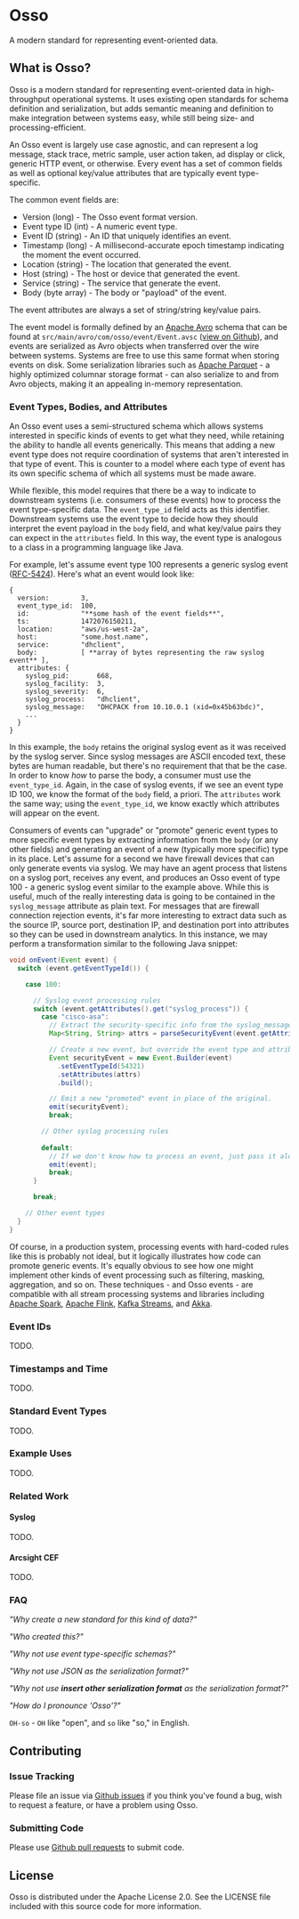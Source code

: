 # Osso

A modern standard for representing event-oriented data.

## What is Osso?

Osso is a modern standard for representing event-oriented data in high-throughput
operational systems. It uses existing open standards for schema definition and
serialization, but adds semantic meaning and definition to make integration between
systems easy, while still being size- and processing-efficient.

An Osso event is largely use case agnostic, and can represent a log message, stack
trace, metric sample, user action taken, ad display or click, generic HTTP event,
or otherwise. Every event has a set of common fields as well as optional key/value
attributes that are typically event type-specific.

The common event fields are:

  * Version (long) - The Osso event format version.
  * Event type ID (int) - A numeric event type.
  * Event ID (string) - An ID that uniquely identifies an event.
  * Timestamp (long) - A millisecond-accurate epoch timestamp indicating the moment the event occurred.
  * Location (string) - The location that generated the event.
  * Host (string) - The host or device that generated the event.
  * Service (string) - The service that generate the event.
  * Body (byte array) - The body or "payload" of the event.

The event attributes are always a set of string/string key/value pairs.

The event model is formally defined by an [Apache Avro][apache-avro] schema that can
be found at `src/main/avro/com/osso/event/Event.avsc` ([view on Github][github-schema]),
and events are serialized as Avro objects when transferred over the wire between systems.
Systems are free to use this same format when storing events on disk. Some serialization
libraries such as [Apache Parquet][apache-parquet] - a highly optimized columnar
storage format - can also serialize to and from Avro objects, making it an appealing
in-memory representation.

[apache-avro]: http://avro.apache.org/
[github-schema]: https://github.com/osso-project/osso/blob/master/src/main/avro/com/osso/event/Event.avsc
[apache-parquet]: http://parquet.apache.org/

### Event Types, Bodies, and Attributes

An Osso event uses a semi-structured schema which allows systems interested in specific
kinds of events to get what they need, while retaining the ability to handle all events
generically. This means that adding a new event type does not require coordination of
systems that aren't interested in that type of event. This is counter to a model where
each type of event has its own specific schema of which all systems must be made aware.

While flexible, this model requires that there be a way to indicate to downstream systems
(i.e. consumers of these events) how to process the event type-specific data. The
`event_type_id` field acts as this identifier. Downstream systems use the event type to
decide how they should interpret the event payload in the `body` field, and what key/value
pairs they can expect in the `attributes` field. In this way, the event type is analogous
to a class in a programming language like Java.

For example, let's assume event type 100 represents a generic syslog event
([RFC-5424][rfc-5424]). Here's what an event would look like:

```
{
  version:        3,
  event_type_id:  100,
  id:             "**some hash of the event fields**",
  ts:             1472076150211,
  location:       "aws/us-west-2a",
  host:           "some.host.name",
  service:        "dhclient",
  body:           [ **array of bytes representing the raw syslog event** ],
  attributes: {
    syslog_pid:       668,
    syslog_facility:  3,
    syslog_severity:  6,
    syslog_process:   "dhclient",
    syslog_message:   "DHCPACK from 10.10.0.1 (xid=0x45b63bdc)",
    ...
  }
}
```

In this example, the `body` retains the original syslog event as it was received by
the syslog server. Since syslog messages are ASCII encoded text, these bytes are
human readable, but there's no requirement that that be the case. In order to know
_how_ to parse the body, a consumer must use the `event_type_id`. Again, in the case
of syslog events, if we see an event type ID 100, we know the format of the `body`
field, a priori. The `attributes` work the same way; using the `event_type_id`,
we know exactly which attributes will appear on the event.

Consumers of events can "upgrade" or "promote" generic event types to more specific
event types by extracting information from the `body` (or any other fields) and
generating an event of a new (typically more specific) type in its place. Let's
assume for a second we have firewall devices that can only generate events via
syslog. We may have an agent process that listens on a syslog port, receives any
event, and produces an Osso event of type 100 - a generic syslog event similar to
the example above. While this is useful, much of the really interesting data is
going to be contained in the `syslog_message` attribute as plain text. For messages
that are firewall connection rejection events, it's far more interesting to extract
data such as the source IP, source port, destination IP, and destination port into
attributes so they can be used in downstream analytics. In this instance, we may
perform a transformation similar to the following Java snippet:

```java
void onEvent(Event event) {
  switch (event.getEventTypeId()) {

    case 100:

      // Syslog event processing rules
      switch (event.getAttributes().get("syslog_process")) {
        case "cisco-asa":
          // Extract the security-specific info from the syslog_message attribute.
          Map<String, String> attrs = parseSecurityEvent(event.getAttributes().get("syslog_message"));

          // Create a new event, but override the event type and attributes.
          Event securityEvent = new Event.Builder(event)
            .setEventTypeId(54321)
            .setAttributes(attrs)
            .build();

          // Emit a new "promoted" event in place of the original.
          emit(securityEvent);
          break;

        // Other syslog processing rules
        
        default:
          // If we don't know how to process an event, just pass it along.
          emit(event);
          break;
      }

      break;

    // Other event types
  }
}
```

Of course, in a production system, processing events with hard-coded rules like
this is probably not ideal, but it logically illustrates how code can promote
generic events. It's equally obvious to see how one might implement other kinds
of event processing such as filtering, masking, aggregation, and so on. These
techniques - and Osso events - are compatible with all stream processing systems
and libraries including [Apache Spark][apache-spark], [Apache Flink][apache-flink],
[Kafka Streams][kafka-streams], and [Akka][akka].

[rfc-5424]: https://tools.ietf.org/html/rfc5424
[apache-spark]: http://spark.apache.org/
[apache-flink]: http://flink.apache.org/
[kafka-streams]: http://kafka.apache.org/documentation.html#streams
[akka]: http://akka.io/

### Event IDs

TODO.

### Timestamps and Time

TODO.

### Standard Event Types

TODO.

### Example Uses

TODO.

### Related Work

#### Syslog

TODO.

#### Arcsight CEF

TODO.

### FAQ

_"Why create a new standard for this kind of data?"_

_"Who created this?"_

_"Why not use event type-specific schemas?"_

_"Why not use JSON as the serialization format?"_

_"Why not use **insert other serialization format** as the serialization format?"_

_"How do I pronounce 'Osso'?"_

`OH-so` - `OH` like "open", and `so` like "so," in English.

## Contributing

### Issue Tracking

Please file an issue via [Github issues][github-issues] if you think you've
found a bug, wish to request a feature, or have a problem using Osso.

[github-issues]: https://github.com/osso-project/osso/issues

### Submitting Code

Please use [Github pull requests][github-prs] to submit code.

[github-prs]: https://github.com/osso-project/osso/pulls

## License

Osso is distributed under the Apache License 2.0. See the LICENSE file included
with this source code for more information.
